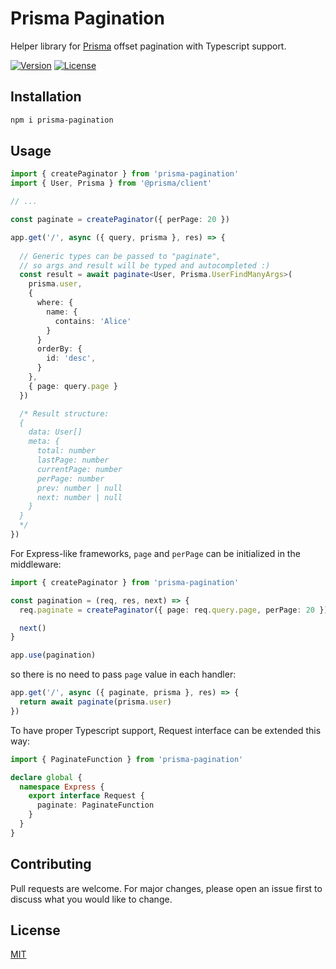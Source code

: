# Prisma Pagination
Helper library for [Prisma](https://www.prisma.io/docs/concepts/components/prisma-client/pagination) offset pagination with Typescript support.

[![Version](http://img.shields.io/npm/v/prisma-pagination.svg)](https://npmjs.org/package/prisma-pagination)
[![License](https://img.shields.io/npm/l/prisma-pagination.svg)](https://npmjs.org/package/prisma-pagination)

## Installation

```bash
npm i prisma-pagination
```

## Usage

```typescript
import { createPaginator } from 'prisma-pagination'
import { User, Prisma } from '@prisma/client'

// ...

const paginate = createPaginator({ perPage: 20 })

app.get('/', async ({ query, prisma }, res) => {
  
  // Generic types can be passed to "paginate",
  // so args and result will be typed and autocompleted :)
  const result = await paginate<User, Prisma.UserFindManyArgs>(
    prisma.user,
    {
      where: {
        name: {
          contains: 'Alice'
        }
      }
      orderBy: {
        id: 'desc',
      }
    }, 
    { page: query.page }
  })

  /* Result structure:
  {
    data: User[]
    meta: {
      total: number
      lastPage: number
      currentPage: number
      perPage: number
      prev: number | null
      next: number | null
    }
  }
  */
})
```

For Express-like frameworks, `page` and `perPage` can be initialized in the middleware:

```typescript
import { createPaginator } from 'prisma-pagination'

const pagination = (req, res, next) => {
  req.paginate = createPaginator({ page: req.query.page, perPage: 20 })

  next()
}

app.use(pagination)
```

so there is no need to pass `page` value in each handler:

```typescript
app.get('/', async ({ paginate, prisma }, res) => {
  return await paginate(prisma.user)
})
```

To have proper Typescript support, Request interface can be extended this way:

```typescript
import { PaginateFunction } from 'prisma-pagination'

declare global {
  namespace Express {
    export interface Request {
      paginate: PaginateFunction
    }
  }
}
```


## Contributing
Pull requests are welcome. For major changes, please open an issue first to discuss what you would like to change.

## License
[MIT](https://choosealicense.com/licenses/mit/)